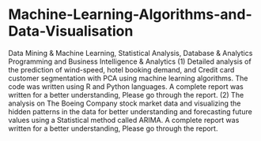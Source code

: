 # Machine-Learning-Algorithms-and-Data-Visualisation
Data Mining &amp; Machine Learning, Statistical Analysis, Database &amp; Analytics Programming and Business Intelligence &amp; Analytics
(1) Detailed analysis of the prediction of wind-speed, hotel booking demand, and Credit card customer segmentation with PCA using machine learning algorithms. The code was written using R and Python languages. A complete report was written for a better understanding, Please go through the report.
(2) The analysis on The Boeing Company stock market data and visualizing the hidden patterns in the data for better understanding and forecasting future values using a Statistical method called ARIMA. A complete report was written for a better understanding, Please go through the report.
